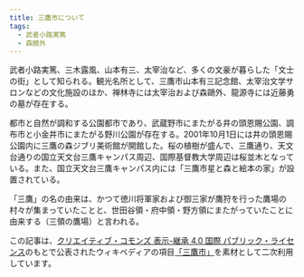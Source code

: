```yaml
---
title: 三鷹市について
tags:
  - 武者小路実篤
  - 森鴎外
---
```


武者小路実篤、三木露風、山本有三、太宰治など、多くの文豪が暮らした「文士の街」として知られる。観光名所として、三鷹市山本有三記念館、太宰治文学サロンなどの文化施設のほか、禅林寺には太宰治および森鷗外、龍源寺には近藤勇の墓が存在する。

都市と自然が調和する公園都市であり、武蔵野市にまたがる井の頭恩賜公園、調布市と小金井市にまたがる野川公園が存在する。2001年10月1日には井の頭恩賜公園内に三鷹の森ジブリ美術館が開館した。桜の植樹が盛んで、三鷹通り、天文台通りの国立天文台三鷹キャンパス周辺、国際基督教大学周辺は桜並木となっている。また、国立天文台三鷹キャンパス内には「三鷹市星と森と絵本の家」が設置されている。

「三鷹」の名の由来は、かつて徳川将軍家および御三家が鷹狩を行った鷹場の村々が集まっていたことと、世田谷領・府中領・野方領にまたがっていたことに由来する（三領の鷹場）と言われる。

この記事は、<a href="https://creativecommons.org/licenses/by-sa/4.0/">クリエイティブ・コモンズ 表示-継承 4.0 国際 パブリック・ライセンス</a>のもとで公表されたウィキペディアの項目<a href="https://ja.wikipedia.org/wiki/%E4%B8%89%E9%B7%B9%E5%B8%82">「三鷹市」</a>を素材として二次利用しています。